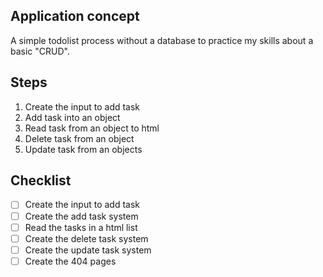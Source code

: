 ## Application concept

A simple todolist process without a database to practice my skills about a basic "CRUD".

## Steps
1. Create the input to add task
2. Add task into an object
3. Read task from an object to html
3. Delete task from an object
4. Update task from an objects

## Checklist
- [ ] Create the input to add task
- [ ] Create the add task system
- [ ] Read the tasks in a html list
- [ ] Create the delete task system
- [ ] Create the update task system
- [ ] Create the 404 pages
